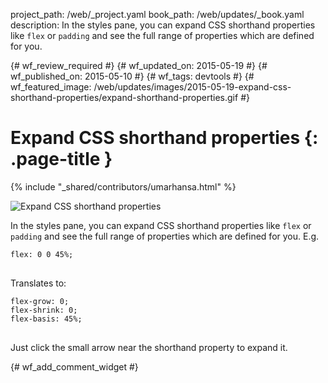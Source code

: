 project_path: /web/_project.yaml
book_path: /web/updates/_book.yaml
description: In the styles pane, you can expand CSS shorthand properties like <code>flex</code> or <code>padding</code> and see the full range of properties which are defined for you.

{# wf_review_required #}
{# wf_updated_on: 2015-05-19 #}
{# wf_published_on: 2015-05-10 #}
{# wf_tags: devtools #}
{# wf_featured_image: /web/updates/images/2015-05-19-expand-css-shorthand-properties/expand-shorthand-properties.gif #}

# Expand CSS shorthand properties {: .page-title }

{% include "_shared/contributors/umarhansa.html" %}


<img src="/web/updates/images/2015-05-19-expand-css-shorthand-properties/expand-shorthand-properties.gif" alt="Expand CSS shorthand properties">

In the styles pane, you can expand CSS shorthand properties like <code>flex</code> or <code>padding</code> and see the full range of properties which are defined for you. E.g.

<pre>
<code>flex: 0 0 45%;
</code>
</pre>

Translates to:

<pre>
<code>flex-grow: 0;
flex-shrink: 0;
flex-basis: 45%;
</code>
</pre>

Just click the small arrow near the shorthand property to expand it.


{# wf_add_comment_widget #}
